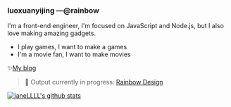 ### luoxuanyijing —@rainbow

I'm a front-end engineer, I'm focused on JavaScript and Node.js, but I also love making amazing gadgets.
- I play games, I want to make a games
- I'm a movie fan, I want to make movies

✨[My blog](https://github.com/janeLLLL/blog)


> :rainbow: Output currently in progress:  [Rainbow Design](https://github.com/rainbow-design)

[![janeLLLL's github stats](https://github-readme-stats.vercel.app/api?username=janeLLLL&show_icons=true&hide_title=true])](https://github.com/janeLLLL)


<!--
**janeLLLL/janeLLLL** is a ✨ _special_ ✨ repository because its `README.md` (this file) appears on your GitHub profile.

Here are some ideas to get you started:

- 🔭 I’m currently working on ...
- 🌱 I’m currently learning ...
- 👯 I’m looking to collaborate on ...
- 🤔 I’m looking for help with ...
- 💬 Ask me about ...
- 📫 How to reach me: ...
- 😄 Pronouns: ...
- ⚡ Fun fact: ...
  -->
